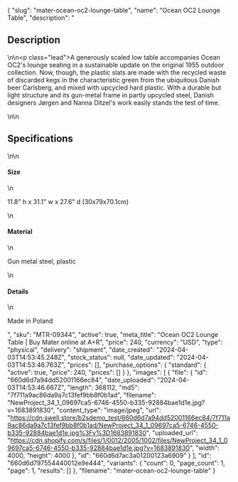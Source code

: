 {
  "slug": "mater-ocean-oc2-lounge-table",
  "name": "Ocean OC2 Lounge Table",
  "description": "<h2>Description</h2>\n<!-- split -->\n<p class=\"lead\">A generously scaled low table accompanies Ocean OC2's lounge seating in a sustainable update on the original 1955 outdoor collection. Now, though, the plastic slats are made with the recycled waste of discarded kegs in the characteristic green from the ubiquitous Danish beer Carlsberg, and mixed with upcycled hard plastic. With a durable but light structure and its gun-metal frame in partly upcycled steel, Danish designers Jørgen and Nanna Ditzel's work easily stands the test of time. </p>\n<!-- split -->\n<h2>Specifications</h2>\n<!-- split -->\n<h4>Size</h4>\n<p>11.8\" h x 31.1\" w x 27.6\" d (30x79x70.1cm)</p>\n<h4>Material</h4>\n<p>Gun metal steel, plastic</p>\n<h4>Details</h4>\n<p>Made in Poland</p>",
  "sku": "MTR-09344",
  "active": true,
  "meta_title": "Ocean OC2 Lounge Table | Buy Mater online at A+R",
  "price": 240,
  "currency": "USD",
  "type": "physical",
  "delivery": "shipment",
  "date_created": "2024-04-03T14:53:45.248Z",
  "stock_status": null,
  "date_updated": "2024-04-03T14:53:46.763Z",
  "prices": [],
  "purchase_options": {
    "standard": {
      "active": true,
      "price": 240,
      "prices": []
    }
  },
  "images": [
    {
      "file": {
        "id": "660d6d7a94dd52001166ec84",
        "date_uploaded": "2024-04-03T14:53:46.667Z",
        "length": 368112,
        "md5": "7f711a9ac86da9a7c13fef9bb8f0b1ad",
        "filename": "NewProject_34_1_09697ca5-6746-4550-b335-92884bae1d1e.jpg?v=1683891830",
        "content_type": "image/jpeg",
        "url": "https://cdn.swell.store/b2sdemo_test/660d6d7a94dd52001166ec84/7f711a9ac86da9a7c13fef9bb8f0b1ad/NewProject_34_1_09697ca5-6746-4550-b335-92884bae1d1e.jpg%3Fv%3D1683891830",
        "uploaded_url": "https://cdn.shopify.com/s/files/1/0012/2005/1002/files/NewProject_34_1_09697ca5-6746-4550-b335-92884bae1d1e.jpg?v=1683891830",
        "width": 4000,
        "height": 4000
      },
      "id": "660d6d7ac3a01200123a6909"
    }
  ],
  "id": "660d6d797554440012e9e444",
  "variants": {
    "count": 0,
    "page_count": 1,
    "page": 1,
    "results": []
  },
  "filename": "mater-ocean-oc2-lounge-table"
}